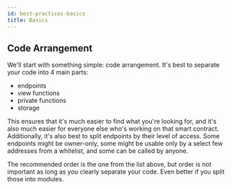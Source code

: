 ```yaml
---
id: best-practices-basics
title: Basics
---
```


[comment]: # (mx-context-auto)

[comment]: # (mx-context-auto)

## Code Arrangement

We'll start with something simple: code arrangement. It's best to separate your code into 4 main parts:
- endpoints
- view functions
- private functions
- storage

This ensures that it's much easier to find what you're looking for, and it's also much easier for everyone else who's working on that smart contract. Additionally, it's also best to split endpoints by their level of access. Some endpoints might be owner-only, some might be usable only by a select few addresses from a whitelist, and some can be called by anyone.

The recommended order is the one from the list above, but order is not important as long as you clearly separate your code. Even better if you split those into modules.
